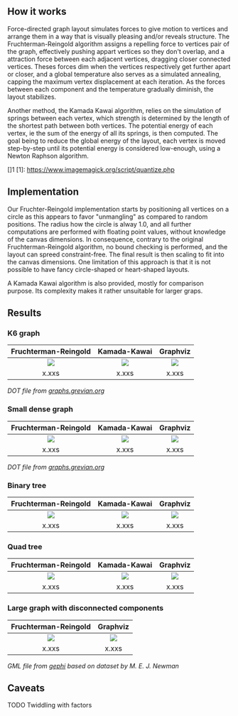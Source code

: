 ## How it works

Force-directed graph layout simulates forces to give motion to vertices and arrange them in a way that is visually pleasing and/or reveals structure. The Fruchterman-Reingold algorithm assigns a repelling force to vertices pair of the graph, effectively pushing appart vertices so they don't overlap, and a attraction force between each adjacent vertices, dragging closer connected vertices. Theses forces dim when the vertices respectively get further apart or closer, and a global temperature also serves as a simulated annealing, capping the maximum vertex displacement at each iteration. As the forces between each component and the temperature gradually diminish, the layout stabilizes.

Another method, the Kamada Kawai algorithm, relies on the simulation of springs between each vertex, which strength is determined by the length of the shortest path between both vertices. The potential energy of each vertex, ie the sum of the energy of all its springs, is then computed. The goal being to reduce the global energy of the layout, each vertex is moved step-by-step until its potential energy is considered low-enough, using a Newton Raphson algorithm.

[]1
[1]: https://www.imagemagick.org/script/quantize.php

## Implementation

Our Fruchter-Reingold implementation starts by positioning all vertices on a circle as this appears to favor "unmangling" as compared to random positions. The radius how the circle is alway 1.0, and all further computations are performed with floating point values, without knowledge of the canvas dimensions. In consequence, contrary to the original Fruchterman-Reingold algorithm, no bound checking is performed, and the layout can spreed constraint-free. The final result is then
scaling to fit into the canvas dimensions. One limitation of this approach is that it is not possible to have fancy circle-shaped or heart-shaped layouts.

A Kamada Kawai algorithm is also provided, mostly for comparison purpose. Its complexity makes it rather unsuitable for larger graps.


## Results

### K6 graph

| Fruchterman-Reingold      | Kamada-Kawai              | Graphviz                  |
| :-----------------------: | :-----------------------: | :-----------------------: |
| [![][g1_fr_thumb]][g1_fr] | [![][g1_kk_thumb]][g1_kk] | [![][g1_gv_thumb]][g1_gv] |
| x.xxs                     | x.xxs                     | x.xxs                     |

[g1_fr]: https://raw.githubusercontent.com/olvb/nodesoup/master/samples/k6_fr.png
[g1_fr_thumb]: https://raw.githubusercontent.com/olvb/nodesoup/master/samples/thumbs/k6_fr.gif
[g1_kk]: https://raw.githubusercontent.com/olvb/nodesoup/master/samples/k6_kk.png
[g1_kk_thumb]: https://raw.githubusercontent.com/olvb/nodesoup/master/samples/thumbs/k6_kk.png
[g1_gv]: https://raw.githubusercontent.com/olvb/nodesoup/master/samples/k6_gv.png
[g1_gv_thumb]: https://raw.githubusercontent.com/olvb/nodesoup/master/samples/thumbs/k6_gv.png

*DOT file from [graphs.grevian.org](http://graphs.grevian.org/example)*

### Small dense graph

| Fruchterman-Reingold      | Kamada-Kawai              | Graphviz                  |
| :-----------------------: | :-----------------------: | :-----------------------: |
| [![][g2_fr_thumb]][g2_fr] | [![][g2_kk_thumb]][g2_kk] | [![][g2_gv_thumb]][g2_gv] |
| x.xxs                     | x.xxs                     | x.xxs                     |

[g2_fr]: https://raw.githubusercontent.com/olvb/nodesoup/master/samples/small_dense_fr.png
[g2_fr_thumb]: https://raw.githubusercontent.com/olvb/nodesoup/master/samples/thumbs/small_dense_fr.gif
[g2_kk]: https://raw.githubusercontent.com/olvb/nodesoup/master/samples/small_dense_kk.png
[g2_kk_thumb]: https://raw.githubusercontent.com/olvb/nodesoup/master/samples/thumbs/small_dense_kk.png
[g2_gv]: https://raw.githubusercontent.com/olvb/nodesoup/master/samples/small_dense_gv.png
[g2_gv_thumb]: https://raw.githubusercontent.com/olvb/nodesoup/master/samples/thumbs/small_dense_gv.png

*DOT file from [graphs.grevian.org](http://graphs.grevian.org/example)*

### Binary tree

| Fruchterman-Reingold      | Kamada-Kawai              | Graphviz                  |
| :-----------------------: | :-----------------------: | :-----------------------: |
| [![][g3_fr_thumb]][g3_fr] | [![][g3_kk_thumb]][g3_kk] | [![][g3_gv_thumb]][g3_gv] |
| x.xxs                     | x.xxs                     | x.xxs                     |

[g3_fr]: https://raw.githubusercontent.com/olvb/nodesoup/master/samples/bin_tree_fr.png
[g3_fr_thumb]: https://raw.githubusercontent.com/olvb/nodesoup/master/samples/thumbs/bin_tree_fr.gif
[g3_kk]: https://raw.githubusercontent.com/olvb/nodesoup/master/samples/bin_tree_kk.png
[g3_kk_thumb]: https://raw.githubusercontent.com/olvb/nodesoup/master/samples/thumbs/bin_tree_kk.png
[g3_gv]: https://raw.githubusercontent.com/olvb/nodesoup/master/samples/bin_tree_gv.png
[g3_gv_thumb]: https://raw.githubusercontent.com/olvb/nodesoup/master/samples/thumbs/bin_tree_gv.png

### Quad tree
| Fruchterman-Reingold      | Kamada-Kawai              | Graphviz                  |
| :-----------------------: | :-----------------------: | :-----------------------: |
| [![][g4_fr_thumb]][g4_fr] | [![][g4_kk_thumb]][g4_kk] | [![][g4_gv_thumb]][g4_gv] |
| x.xxs                     | x.xxs                     | x.xxs                     |

[g4_fr]: https://raw.githubusercontent.com/olvb/nodesoup/master/samples/quad_tree_fr.png
[g4_fr_thumb]: https://raw.githubusercontent.com/olvb/nodesoup/master/samples/thumbs/quad_tree_fr.gif
[g4_kk]: https://raw.githubusercontent.com/olvb/nodesoup/master/samples/quad_tree_kk.png
[g4_kk_thumb]: https://raw.githubusercontent.com/olvb/nodesoup/master/samples/thumbs/quad_tree_kk.png
[g4_gv]: https://raw.githubusercontent.com/olvb/nodesoup/master/samples/quad_tree_gv.png
[g4_gv_thumb]: https://raw.githubusercontent.com/olvb/nodesoup/master/samples/thumbs/quad_tree_gv.png

### Large graph with disconnected components

| Fruchterman-Reingold      | Graphviz                  |
| :-----------------------: | :-----------------------: |
| [![][g5_fr_thumb]][g5_fr] | [![][g5_gv_thumb]][g5_gv] |
| x.xxs                     | x.xxs                     |

[g5_fr]: https://raw.githubusercontent.com/olvb/nodesoup/master/samples/large_disconnected_fr.png
[g5_fr_thumb]: https://raw.githubusercontent.com/olvb/nodesoup/master/samples/thumbs/large_disconnected_fr.gif
[g5_kk]: https://raw.githubusercontent.com/olvb/nodesoup/master/samples/large_disconnected_kk.png
[g5_kk_thumb]: https://raw.githubusercontent.com/olvb/nodesoup/master/samples/thumbs/large_disconnected_kk.png
[g5_gv]: https://raw.githubusercontent.com/olvb/nodesoup/master/samples/large_disconnected_gv.png
[g5_gv_thumb]: https://raw.githubusercontent.com/olvb/nodesoup/master/samples/thumbs/large_disconnected_gv.png

*GML file from [gephi](https://github.com/gephi/gephi/wiki/Datasets) based on dataset by M. E. J. Newman*

## Caveats

TODO Twiddling with factors

